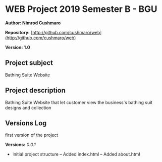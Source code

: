# WEB Project 2019 Semester B - BGU
**Author: Nimrod Cushmaro**

**Repository:**
[http://github.com/cushmaro/web](http://github.com/cushmaro/web)

**Version: 1.0**
## Project subject
Bathing Suite Website
## Project description
Bathing Suite Website that let customer view the business's bathing suit designs and collection
## Versions Log
first version of the project

**Versions:**
*0.0.1*
- Initial project structure
    – Added index.html
    – Added about.html